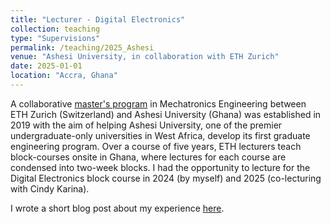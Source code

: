 ```yaml
---
title: "Lecturer - Digital Electronics"
collection: teaching
type: "Supervisions"
permalink: /teaching/2025_Ashesi
venue: "Ashesi University, in collaboration with ETH Zurich"
date: 2025-01-01
location: "Accra, Ghana"
---
```


A collaborative [master's program](https://eth4d.ethz.ch/Learning/AshesiETH-Master.html) in Mechatronics Engineering between ETH Zurich (Switzerland) and Ashesi University (Ghana) was established in 2019 with the aim of helping Ashesi University, one of the premier undergraduate-only universities in West Africa, develop its first graduate engineering program. Over a course of five years, ETH lecturers teach block-courses onsite in Ghana, where lectures for each course are condensed into two-week blocks. I had the opportunity to lecture for the Digital Electronics block course in 2024 (by myself) and 2025 (co-lecturing with Cindy Karina).

I wrote a short blog post about my experience [here](https://manasakani.github.io/posts/2012/08/blog-post-1/).
 